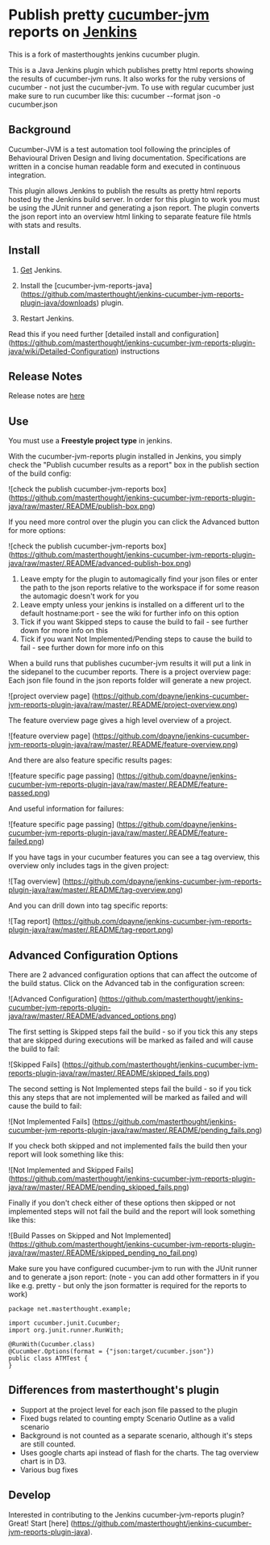 # Publish pretty [cucumber-jvm](https://github.com/cucumber/cucumber-jvm) reports on [Jenkins](http://jenkins-ci.org/)

This is a fork of masterthoughts jenkins cucumber plugin.

This is a Java Jenkins plugin which publishes pretty html reports showing the results of cucumber-jvm runs. It also works for the ruby versions of cucumber - not just the cucumber-jvm. To use with regular cucumber just make sure to run cucumber like this: cucumber --format json -o cucumber.json

## Background

Cucumber-JVM is a test automation tool following the principles of Behavioural Driven Design and living documentation. Specifications are written in a concise human readable form and executed in continuous integration. 

This plugin allows Jenkins to publish the results as pretty html reports hosted by the Jenkins build server. In order for this plugin to work you must be using the JUnit runner and generating a json report. The plugin converts the json report into an overview html linking to separate feature file htmls with stats and results. 

## Install

1. [Get](https://jenkins-ci.org/) Jenkins.

2. Install the [cucumber-jvm-reports-java]
(https://github.com/masterthought/jenkins-cucumber-jvm-reports-plugin-java/downloads) plugin.

3. Restart Jenkins.

Read this if you need further  [detailed install and configuration]
(https://github.com/masterthought/jenkins-cucumber-jvm-reports-plugin-java/wiki/Detailed-Configuration) instructions 

## Release Notes

Release notes are [here](https://github.com/masterthought/jenkins-cucumber-jvm-reports-plugin-java/wiki/Release-Notes)

## Use
You must use a **Freestyle project type** in jenkins.

With the cucumber-jvm-reports plugin installed in Jenkins, you simply check the "Publish cucumber results as a report" box in the
publish section of the build config:

![check the publish cucumber-jvm-reports box]
(https://github.com/masterthought/jenkins-cucumber-jvm-reports-plugin-java/raw/master/.README/publish-box.png)

If you need more control over the plugin you can click the Advanced button for more options:

![check the publish cucumber-jvm-reports box]
(https://github.com/masterthought/jenkins-cucumber-jvm-reports-plugin-java/raw/master/.README/advanced-publish-box.png)

1. Leave empty for the plugin to automagically find your json files or enter the path to the json reports relative to the workspace if for some reason the automagic doesn't work for you
2. Leave empty unless your jenkins is installed on a different url to the default hostname:port - see the wiki for further info on this option
3. Tick if you want Skipped steps to cause the build to fail - see further down for more info on this
4. Tick if you want Not Implemented/Pending steps to cause the build to fail - see further down for more info on this

When a build runs that publishes cucumber-jvm results it will put a link in the sidepanel to the cucumber reports. There is a project overview page:
Each json file found in the json reports folder will generate a new project.

![project overview page]
(https://github.com/dpayne/jenkins-cucumber-jvm-reports-plugin-java/raw/master/.README/project-overview.png)


The feature overview page gives a high level overview of a project.

![feature overview page]
(https://github.com/dpayne/jenkins-cucumber-jvm-reports-plugin-java/raw/master/.README/feature-overview.png)

And there are also feature specific results pages:

![feature specific page passing]
(https://github.com/dpayne/jenkins-cucumber-jvm-reports-plugin-java/raw/master/.README/feature-passed.png)

And useful information for failures:

![feature specific page passing]
(https://github.com/dpayne/jenkins-cucumber-jvm-reports-plugin-java/raw/master/.README/feature-failed.png)

If you have tags in your cucumber features you can see a tag overview, this overview only includes tags in the given project:

![Tag overview]
(https://github.com/dpayne/jenkins-cucumber-jvm-reports-plugin-java/raw/master/.README/tag-overview.png)

And you can drill down into tag specific reports:

![Tag report]
(https://github.com/dpayne/jenkins-cucumber-jvm-reports-plugin-java/raw/master/.README/tag-report.png)

## Advanced Configuration Options

There are 2 advanced configuration options that can affect the outcome of the build status. Click on the Advanced tab in the configuration screen:

![Advanced Configuration]
(https://github.com/masterthought/jenkins-cucumber-jvm-reports-plugin-java/raw/master/.README/advanced_options.png)

The first setting is Skipped steps fail the build - so if you tick this any steps that are skipped during executions will be marked as failed and will cause the build to fail:

![Skipped Fails]
(https://github.com/masterthought/jenkins-cucumber-jvm-reports-plugin-java/raw/master/.README/skipped_fails.png)

The second setting is Not Implemented steps fail the build - so if you tick this any steps that are not implemented will be marked as failed and will cause the build to fail:

![Not Implemented Fails]
(https://github.com/masterthought/jenkins-cucumber-jvm-reports-plugin-java/raw/master/.README/pending_fails.png)

If you check both skipped and not implemented fails the build then your report will look something like this:

![Not Implemented and Skipped Fails]
(https://github.com/masterthought/jenkins-cucumber-jvm-reports-plugin-java/raw/master/.README/pending_skipped_fails.png)

Finally if you don't check either of these options then skipped or not implemented steps will not fail the build and the report will look something like this:

![Build Passes on Skipped and Not Implemented]
(https://github.com/masterthought/jenkins-cucumber-jvm-reports-plugin-java/raw/master/.README/skipped_pending_no_fail.png)


Make sure you have configured cucumber-jvm to run with the JUnit runner and to generate a json report: (note - you can add other formatters in if you like e.g. pretty - but only the json formatter is required for the reports to work)

    package net.masterthought.example;

    import cucumber.junit.Cucumber;
    import org.junit.runner.RunWith;

    @RunWith(Cucumber.class)
    @Cucumber.Options(format = {"json:target/cucumber.json"})
    public class ATMTest {
    }

## Differences from masterthought's plugin

* Support at the project level for each json file passed to the plugin
* Fixed bugs related to counting empty Scenario Outline as a valid scenario
* Background is not counted as a separate scenario, although it's steps are still counted.
* Uses google charts api instead of flash for the charts. The tag overview chart is in D3.
* Various bug fixes

## Develop

Interested in contributing to the Jenkins cucumber-jvm-reports plugin?  Great!  Start [here]
(https://github.com/masterthought/jenkins-cucumber-jvm-reports-plugin-java).
